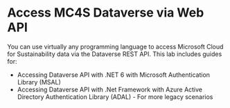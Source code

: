 # Access MC4S Dataverse via Web API
You can use virtually any programming language to access Microsoft Cloud for Sustainability data via the Dataverse REST API.
This lab includes guides for:
- Accessing Dataverse API with .NET 6 with Microsoft Authentication Library (MSAL)
- Accessing Dataverse API with .Net Framework with Azure Active Directory Authentication Library (ADAL) - For more legacy scenarios